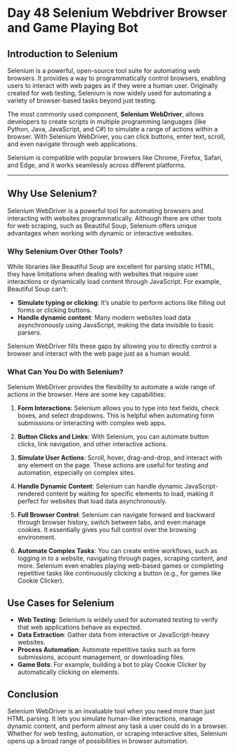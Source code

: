 # Day 48 Selenium Webdriver Browser and Game Playing Bot

## Introduction to Selenium

Selenium is a powerful, open-source tool suite for automating web browsers. It provides a way to programmatically control browsers, enabling users to interact with web pages as if they were a human user. Originally created for web testing, Selenium is now widely used for automating a variety of browser-based tasks beyond just testing.

The most commonly used component, **Selenium WebDriver**, allows developers to create scripts in multiple programming languages (like Python, Java, JavaScript, and C#) to simulate a range of actions within a browser. With Selenium WebDriver, you can click buttons, enter text, scroll, and even navigate through web applications. 

Selenium is compatible with popular browsers like Chrome, Firefox, Safari, and Edge, and it works seamlessly across different platforms.

---

## Why Use Selenium?

Selenium WebDriver is a powerful tool for automating browsers and interacting with websites programmatically. Although there are other tools for web scraping, such as Beautiful Soup, Selenium offers unique advantages when working with dynamic or interactive websites.

### Why Selenium Over Other Tools?

While libraries like Beautiful Soup are excellent for parsing static HTML, they have limitations when dealing with websites that require user interactions or dynamically load content through JavaScript. For example, Beautiful Soup can’t:

- **Simulate typing or clicking**: It’s unable to perform actions like filling out forms or clicking buttons.
- **Handle dynamic content**: Many modern websites load data asynchronously using JavaScript, making the data invisible to basic parsers.

Selenium WebDriver fills these gaps by allowing you to directly control a browser and interact with the web page just as a human would.

### What Can You Do with Selenium?

Selenium WebDriver provides the flexibility to automate a wide range of actions in the browser. Here are some key capabilities:

1. **Form Interactions**: Selenium allows you to type into text fields, check boxes, and select dropdowns. This is helpful when automating form submissions or interacting with complex web apps.
   
2. **Button Clicks and Links**: With Selenium, you can automate button clicks, link navigation, and other interactive actions.

3. **Simulate User Actions**: Scroll, hover, drag-and-drop, and interact with any element on the page. These actions are useful for testing and automation, especially on complex sites.

4. **Handle Dynamic Content**: Selenium can handle dynamic JavaScript-rendered content by waiting for specific elements to load, making it perfect for websites that load data asynchronously.

5. **Full Browser Control**: Selenium can navigate forward and backward through browser history, switch between tabs, and even manage cookies. It essentially gives you full control over the browsing environment.

6. **Automate Complex Tasks**: You can create entire workflows, such as logging in to a website, navigating through pages, scraping content, and more. Selenium even enables playing web-based games or completing repetitive tasks like continuously clicking a button (e.g., for games like Cookie Clicker).

## Use Cases for Selenium

- **Web Testing**: Selenium is widely used for automated testing to verify that web applications behave as expected.
- **Data Extraction**: Gather data from interactive or JavaScript-heavy websites.
- **Process Automation**: Automate repetitive tasks such as form submissions, account management, or downloading files.
- **Game Bots**: For example, building a bot to play Cookie Clicker by automatically clicking on elements.

## Conclusion

Selenium WebDriver is an invaluable tool when you need more than just HTML parsing. It lets you simulate human-like interactions, manage dynamic content, and perform almost any task a user could do in a browser. Whether for web testing, automation, or scraping interactive sites, Selenium opens up a broad range of possibilities in browser automation.
